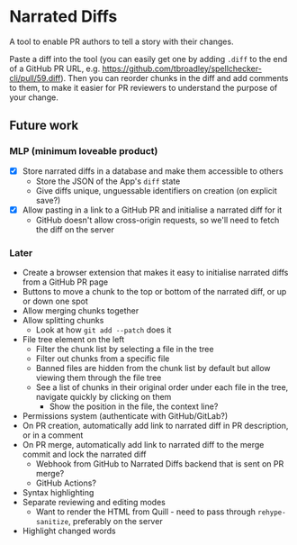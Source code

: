 # Narrated Diffs

A tool to enable PR authors to tell a story with their changes.

Paste a diff into the tool (you can easily get one by adding `.diff` to the end of a GitHub PR URL, e.g. https://github.com/tbroadley/spellchecker-cli/pull/59.diff). Then you can reorder chunks in the diff and add comments to them, to make it easier for PR reviewers to understand the purpose of your change.

## Future work

### MLP (minimum loveable product)

- [x] Store narrated diffs in a database and make them accessible to others
  - Store the JSON of the App's `diff` state
  - Give diffs unique, unguessable identifiers on creation (on explicit save?)
- [x] Allow pasting in a link to a GitHub PR and initialise a narrated diff for it
  - GitHub doesn't allow cross-origin requests, so we'll need to fetch the diff on the server

### Later

- Create a browser extension that makes it easy to initialise narrated diffs from a GitHub PR page
- Buttons to move a chunk to the top or bottom of the narrated diff, or up or down one spot
- Allow merging chunks together
- Allow splitting chunks
  - Look at how `git add --patch` does it
- File tree element on the left
  - Filter the chunk list by selecting a file in the tree
  - Filter out chunks from a specific file
  - Banned files are hidden from the chunk list by default but allow viewing them through the file tree
  - See a list of chunks in their original order under each file in the tree, navigate quickly by clicking on them
    - Show the position in the file, the context line?
- Permissions system (authenticate with GitHub/GitLab?)
- On PR creation, automatically add link to narrated diff in PR description, or in a comment
- On PR merge, automatically add link to narrated diff to the merge commit and lock the narrated diff
  - Webhook from GitHub to Narrated Diffs backend that is sent on PR merge?
  - GitHub Actions?
- Syntax highlighting
- Separate reviewing and editing modes
  - Want to render the HTML from Quill - need to pass through `rehype-sanitize`, preferably on the server
- Highlight changed words
